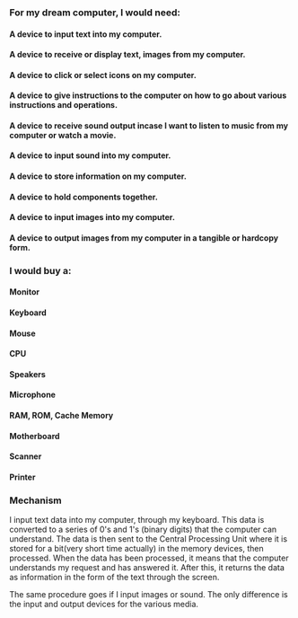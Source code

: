 ### For my dream computer, I would need:
#### A device to input text into my computer.
#### A device to receive or display text, images from my computer.
#### A device to click or select icons on my computer.
#### A device to give instructions to the computer on how to go about various instructions and operations.
#### A device to receive sound output incase I want to listen to music from my computer or watch a movie.
#### A device to input sound into my computer.
#### A device to store information on my computer.
#### A device to hold components together.
#### A device to input images into my computer.
#### A device to output images from my computer in a tangible or hardcopy form.

### I would buy a:
#### Monitor
#### Keyboard
#### Mouse
#### CPU
#### Speakers
#### Microphone
#### RAM, ROM, Cache Memory 
#### Motherboard
#### Scanner
#### Printer

### Mechanism
I input text data into my computer, through my keyboard. This data is converted to a series of 0's and 1's (binary digits) that the computer can understand. The data is then sent to the Central Processing Unit where it is stored for a bit(very short time actually) in the memory devices, then processed. When the data has been processed, it means that the computer understands my request and has answered it. After this, it returns the data as information in the form of the text through the screen. 
 
The same procedure goes if I input images or sound. The only difference is the input and output devices for the various media.



